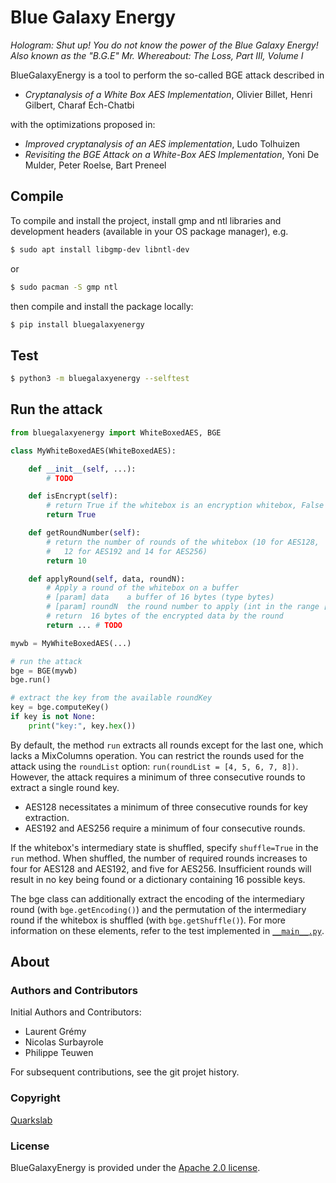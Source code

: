 # Blue Galaxy Energy

*Hologram: Shut up! You do not know the power of the Blue Galaxy Energy! Also known as the "B.G.E"*
*Mr. Whereabout: The Loss, Part III, Volume I*

BlueGalaxyEnergy is a tool to perform the so-called BGE attack described in

- *Cryptanalysis of a White Box AES Implementation*, Olivier Billet, Henri Gilbert, Charaf Ech-Chatbi

with the optimizations proposed in:

- *Improved cryptanalysis of an AES implementation*, Ludo Tolhuizen
- *Revisiting the BGE Attack on a White-Box AES Implementation*, Yoni De Mulder, Peter Roelse, Bart Preneel

## Compile

To compile and install the project, install gmp and ntl libraries and development headers (available in your OS package manager), e.g.

```bash
$ sudo apt install libgmp-dev libntl-dev
```
or
```bash
$ sudo pacman -S gmp ntl
```

then compile and install the package locally:

```bash
$ pip install bluegalaxyenergy
```

## Test

```bash
$ python3 -m bluegalaxyenergy --selftest
```

## Run the attack

```python
from bluegalaxyenergy import WhiteBoxedAES, BGE

class MyWhiteBoxedAES(WhiteBoxedAES):

    def __init__(self, ...):
        # TODO

    def isEncrypt(self):
        # return True if the whitebox is an encryption whitebox, False otherwise
        return True

    def getRoundNumber(self):
        # return the number of rounds of the whitebox (10 for AES128,
        #   12 for AES192 and 14 for AES256)
        return 10

    def applyRound(self, data, roundN):
        # Apply a round of the whitebox on a buffer
        # [param] data    a buffer of 16 bytes (type bytes)
        # [param] roundN  the round number to apply (int in the range [0, self.getRoundNumber()) )
        # return  16 bytes of the encrypted data by the round
        return ... # TODO

mywb = MyWhiteBoxedAES(...)

# run the attack
bge = BGE(mywb)
bge.run()

# extract the key from the available roundKey
key = bge.computeKey()
if key is not None:
    print("key:", key.hex())
```

By default, the method `run` extracts all rounds except for the last one, which
lacks a MixColumns operation. You can restrict the rounds used for the attack
using the `roundList` option: `run(roundList = [4, 5, 6, 7, 8])`.
However, the attack requires a minimum of three consecutive rounds to extract a single round key.

- AES128 necessitates a minimum of three consecutive rounds for key extraction.
- AES192 and AES256 require a minimum of four consecutive rounds.

If the whitebox's intermediary state is shuffled, specify `shuffle=True` in the `run` method.
When shuffled, the number of required rounds increases to four for AES128 and AES192, and five for AES256.
Insufficient rounds will result in no key being found or a dictionary containing 16 possible keys.

The bge class can additionally extract the encoding of the intermediary round (with `bge.getEncoding()`)
and the permutation of the intermediary round if the whitebox is shuffled (with `bge.getShuffle()`).
For more information on these elements, refer to the test implemented in [`__main__.py`](src/bluegalaxyenergy/__main__.py).

## About

### Authors and Contributors

Initial Authors and Contributors:

- Laurent Grémy
- Nicolas Surbayrole
- Philippe Teuwen

For subsequent contributions, see the git projet history.

### Copyright

[Quarkslab](https://www.quarkslab.com)

### License

BlueGalaxyEnergy is provided under the [Apache 2.0 license](LICENSE.txt).
